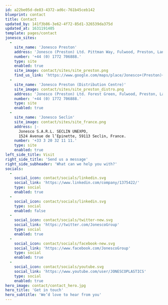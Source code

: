 ```yaml
---
id: a22be05d-de83-4372-ad6c-761b45ceb142
blueprint: contact
title: Contact
updated_by: 141f3b86-3e62-4f72-85d1-326539da375d
updated_at: 1631191405
template: pages/contact
jonesco_sites:
  -
    site_name: 'Jonesco Preston'
    address: 'Jonesco (Preston) Ltd. Pittman Way, Fulwood, Preston, Lancashire, PR2 9ZD.'
    number: '+44 (0) 1772 706888.'
    type: site
    enabled: true
    site_image: contact/sites/site_preston.png
    find_us_link: 'https://www.google.com/maps/place/Jonesco+(Preston)+Ltd/@53.7954331,-2.6867542,15z/data=!4m2!3m1!1s0x0:0x3167f99c1746e9bb?sa=X&ved=2ahUKEwjwg8fI5cvvAhXsShUIHYLcC38Q_BIwCnoECB4QBQ'
  -
    site_name: 'Jonesco Preston (Distribution Centre)'
    site_image: contact/sites/site_preston_distro.png
    address: 'Jonesco (Preston) Ltd. Forest Green, Fulwood, Preston, Lancashire, PR2 9LJ.'
    number: '+44 (0) 1772 706888.'
    type: site
    enabled: true
  -
    site_name: 'Jonesco Seclin'
    site_image: contact/sites/site_france.png
    address: |-
      Jonesco S.A.R.L. SECLIN UNEXPO, 
      1524 Avenue de l’Epinette, 59113 Seclin, France.
    number: '+33 3 20 32 11 11.'
    type: site
    enabled: true
left_side_title: Visit
right_side_title: 'Send us a message'
right_side_subheader: 'What can we help you with?'
socials:
  -
    social_icon: contact/socials/linkedin.svg
    social_link: 'https://www.linkedin.com/company/1375422/'
    type: social
    enabled: true
  -
    social_icon: contact/socials/linkedin.svg
    type: social
    enabled: false
  -
    social_icon: contact/socials/twitter-new.svg
    social_link: 'https://twitter.com/JonescoGroup'
    type: social
    enabled: true
  -
    social_icon: contact/socials/facebook-new.svg
    social_link: 'https://www.facebook.com/JonescoGroup'
    type: social
    enabled: true
  -
    social_icon: contact/socials/youtube.svg
    social_link: 'https://www.youtube.com/user/JONESCOPLASTICS'
    type: social
    enabled: true
hero_image: contact/contact_hero.jpg
hero_title: 'Get in touch'
hero_subtitle: 'We’d love to hear from you'
---
```

